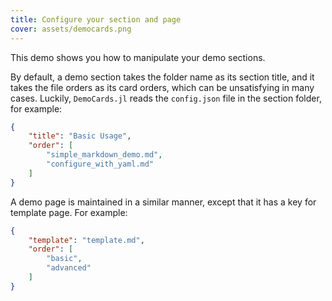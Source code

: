 ```yaml
---
title: Configure your section and page
cover: assets/democards.png
---
```


This demo shows you how to manipulate your demo sections.

By default, a demo section takes the folder name as its section title, and it
takes the file orders as its card orders, which can be unsatisfying in many cases.
Luckily, `DemoCards.jl` reads the `config.json` file in the section folder, for example:

```json
{
    "title": "Basic Usage",
    "order": [
        "simple_markdown_demo.md",
        "configure_with_yaml.md"
    ]
}
```


A demo page is maintained in a similar manner, except that it has a key for
template page. For example:

```json
{
    "template": "template.md",
    "order": [
        "basic",
        "advanced"
    ]
}
```